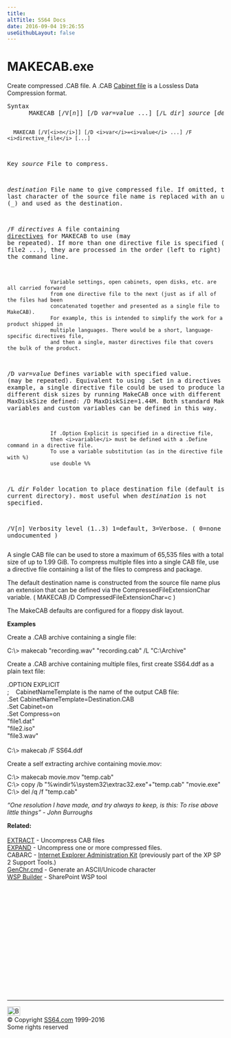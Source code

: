 ```yaml
---
title:
altTitle: SS64 Docs
date: 2016-09-04 19:26:55
useGithubLayout: false
---
```

<!-- #BeginLibraryItem "/Library/head_nt.lbi" --><!-- #EndLibraryItem --><h1>MAKECAB.exe</h1> 
<p>Create compressed .CAB file. A .CAB <a href="http://en.wikipedia.org/wiki/Cabinet_%28file_format%29">Cabinet file</a> is a Lossless Data Compression format.</p>
<pre>Syntax
      MAKECAB [/V[<i>n</i>]] [/D <i>var</i>=<i>value</i> ...] [/L <i>dir</i>] <i>source</i> [<i>destination</i>]

      MAKECAB [/V[<i>n</i>]] [/D <i>var</i>=<i>value</i> ...] /F <i>directive_file</i> [...]

Key
   <i>source</i>         File to compress.

   <i>destination</i>    File name to give compressed file.  If omitted, the
                  last character of the source file name is replaced
                  with an underscore (_) and used as the destination.

   /F <i>directives</i>  A file containing <a href="makecab-directives.html">directives</a> for MAKECAB to use (may be repeated).
                  If more than one directive file is specified (/F file1 /F file2 ...), they
                  are processed in the order (left to right) specified on the command line.

                  Variable settings, open cabinets, open disks, etc. are all carried forward
                  from one directive file to the next (just as if all of the files had been
                  concatenated together and presented as a single file to MakeCAB).
                  For example, this is intended to simplify the work for a product shipped in
                  multiple languages. There would be a short, language-specific directives file, 
                  and then a single, master directives file that covers the bulk of the product.

   /D <i>var</i>=<i>value</i>   Defines variable with specified value. (may be repeated).
                  Equivalent to using .Set in a directives file.
                  For example, a single directive file could be used to produce layouts
                  for different disk sizes by running MakeCAB once with different values of
                  MaxDiskSize defined: /D MaxDiskSize=1.44M. Both standard MakeCAB variables
                  and custom variables can be defined in this way.

                  If .Option Explicit is specified in a directive file,
                  then <i>variable</i> must be defined with a .Define command in a directive file.
                  To use a variable substitution (as in the directive file with %)
                  use double %%

   /L <i>dir</i>         Folder location to place destination file (default is current directory).
                  most useful when <i>destination</i> is not specified.

   /V[<i>n</i>]          Verbosity level (1..3)  1=default, 3=Verbose. ( 0=none undocumented )</pre>
<p>A single  CAB file can be used to store a maximum of 65,535 files with a total size of up to 1.99 GiB. To compress multiple files into a single CAB file, use a directive file containing a list of the files to compress and package.</p>
<p>The  default destination name is constructed from the source file name                plus an extension that can be defined via the CompressedFileExtensionChar variable.               ( <span class="code">MAKECAB /D CompressedFileExtensionChar=c</span> )</p>
<p>The MakeCAB defaults are configured for a floppy disk layout.</p>
<p><b>Examples</b></p>
<p>Create a .CAB archive containing a single file:</p>
<p><span class="code">C:\&gt; makecab "recording.wav" "recording.cab" /L "C:\Archive"</span></p>
<p>Create a .CAB archive containing multiple files, first create <span class="code">SS64.ddf</span> as a plain text file:</p>
<p><span class="code">.OPTION EXPLICIT</span><br>
<span class="code">;  &nbsp;&nbsp;&nbsp;CabinetNameTemplate is the name of the output CAB file:<br>
.Set CabinetNameTemplate=Destination.CAB<br>
.Set Cabinet=on<br>
.Set Compress=on<br>
"file1.dat"<br>
"file2.iso" <br>
"file3.wav"</span><br>
<br>
<span class="code">C:\&gt; makecab /F SS64.ddf</span><br>
</p>
<p>Create a self extracting archive containing movie.mov:</p>
<p><span class="code">C:\&gt; makecab movie.mov "temp.cab"<br>
C:\&gt; copy  /b  "%windir%\system32\extrac32.exe"+"temp.cab" "movie.exe"<br>
C:\&gt; del /q /f "temp.cab"</span></p>
<p class="quote"><i>“One resolution I have made, and try always to keep, is this: To rise above little things” - John Burroughs</i> </p>
<p><b>Related:</b><br>
<br>
<a href="extract.html">EXTRACT</a> - Uncompress CAB files<br>
<a href="expand.html">EXPAND</a> - Uncompress one or more compressed files.<br>
CABARC - <a href="http://technet.microsoft.com/en-us/ie/bb219517.aspx">Internet Explorer Administration Kit</a> (previously part of the  XP SP 2 Support Tools.)<br>
<a href="syntax-genchr.html">GenChr.cmd</a> - Generate an ASCII/Unicode character<br>
<a href="http://wspbuilder.codeplex.com/">WSP Builder</a> - SharePoint WSP tool</p><!-- #BeginLibraryItem "/Library/foot_nt.lbi" --><p>
<!-- windows300 -->
<ins class="adsbygoogle" style="display:inline-block;width:300px;height:250px" data-ad-client="ca-pub-6140977852749469" data-ad-slot="7649547908"></ins>
<script>
(adsbygoogle = window.adsbygoogle || []).push({});
</script></p>
<hr>
<div id="bl" class="footer"><a href="makecab.html#"><img src="../images/top.png" width="30" height="22" alt="Back to the Top"></a></div>
<div id="br" class="footer, tagline">© Copyright <a href="http://ss64.com/">SS64.com</a> 1999-2016<br>
Some rights reserved</div><!-- #EndLibraryItem -->
